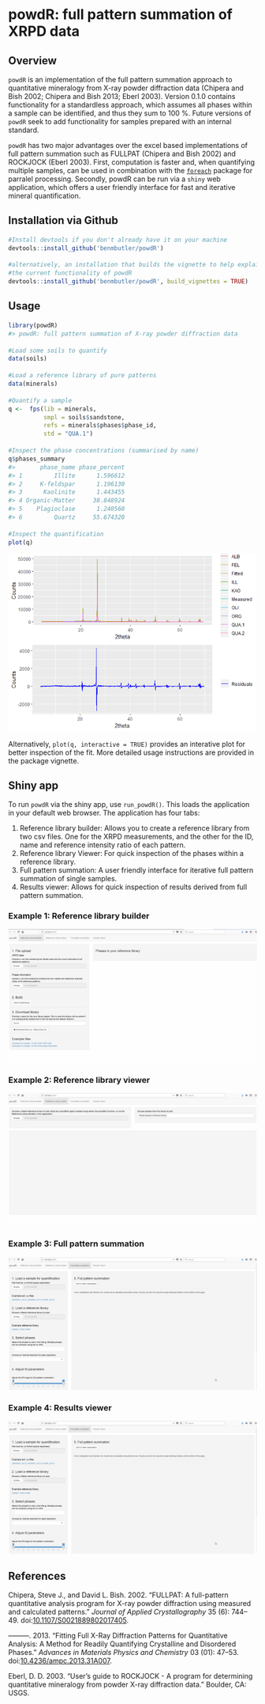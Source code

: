 powdR: full pattern summation of XRPD data
================

<!-- README.md is generated from README.Rmd. Please edit that file -->
Overview
--------

`powdR` is an implementation of the full pattern summation approach to quantitative mineralogy from X-ray powder diffraction data (Chipera and Bish 2002; Chipera and Bish 2013; Eberl 2003). Version 0.1.0 contains functionality for a standardless approach, which assumes all phases within a sample can be identified, and thus they sum to 100 %. Future versions of `powdR` seek to add functionality for samples prepared with an internal standard.

`powdR` has two major advantages over the excel based implementations of full pattern summation such as FULLPAT (Chipera and Bish 2002) and ROCKJOCK (Eberl 2003). First, computation is faster and, when quantifying multiple samples, can be used in combination with the [`foreach`](https://cran.r-project.org/web/packages/foreach/index.html) package for parralel processing. Secondly, powdR can be run via a `shiny` web application, which offers a user friendly interface for fast and iterative mineral quantification.

Installation via Github
-----------------------

``` r
#Install devtools if you don't already have it on your machine
devtools::install_github('benmbutler/powdR')

#alternatively, an installation that builds the vignette to help explain
#the current functionality of powdR
devtools::install_github('benmbutler/powdR', build_vignettes = TRUE)
```

Usage
-----

``` r
library(powdR)
#> powdR: full pattern summation of X-ray powder diffraction data

#Load some soils to quantify
data(soils)

#Load a reference library of pure patterns
data(minerals)

#Quantify a sample
q <-  fps(lib = minerals,
          smpl = soils$sandstone,
          refs = minerals$phases$phase_id,
          std = "QUA.1")

#Inspect the phase concentrations (summarised by name)
q$phases_summary
#>       phase_name phase_percent
#> 1         Illite      1.596612
#> 2     K-feldspar      1.196130
#> 3      Kaolinite      1.443455
#> 4 Organic-Matter     38.848924
#> 5    Plagioclase      1.240560
#> 6         Quartz     55.674320

#Inspect the quantification
plot(q)
```

![](man/figures/README-example-1.png)

Alternatively, `plot(q, interactive = TRUE)` provides an interative plot for better inspection of the fit. More detailed usage instructions are provided in the package vignette.

Shiny app
---------

To run `powdR` via the shiny app, use `run_powdR()`. This loads the application in your default web browser. The application has four tabs:

1.  Reference library builder: Allows you to create a reference library from two csv files. One for the XRPD measurements, and the other for the ID, name and reference intensity ratio of each pattern.
2.  Reference library Viewer: For quick inspection of the phases within a reference library.
3.  Full pattern summation: A user friendly interface for iterative full pattern summation of single samples.
4.  Results viewer: Allows for quick inspection of results derived from full pattern summation.

### Example 1: Reference library builder

![](man/figures/library_builder.gif)

### Example 2: Reference library viewer

![](man/figures/library_viewer.gif)

### Example 3: Full pattern summation

![](man/figures/full_pattern_summation.gif)

### Example 4: Results viewer

![](man/figures/full_pattern_summation.gif)

References
----------

Chipera, Steve J., and David L. Bish. 2002. “FULLPAT: A full-pattern quantitative analysis program for X-ray powder diffraction using measured and calculated patterns.” *Journal of Applied Crystallography* 35 (6): 744–49. doi:[10.1107/S0021889802017405](https://doi.org/10.1107/S0021889802017405).

———. 2013. “Fitting Full X-Ray Diffraction Patterns for Quantitative Analysis: A Method for Readily Quantifying Crystalline and Disordered Phases.” *Advances in Materials Physics and Chemistry* 03 (01): 47–53. doi:[10.4236/ampc.2013.31A007](https://doi.org/10.4236/ampc.2013.31A007).

Eberl, D. D. 2003. “User’s guide to ROCKJOCK - A program for determining quantitative mineralogy from powder X-ray diffraction data.” Boulder, CA: USGS.
